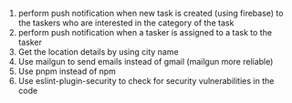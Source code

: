 1. perform push notification when new task is created (using firebase) to the taskers who are interested in the category of the task
2. perform push notification when a tasker is assigned to a task to the tasker
3. Get the location details by using city name
4. Use mailgun to send emails instead of gmail (mailgun more reliable)
5. Use pnpm instead of npm
6. Use eslint-plugin-security to check for security vulnerabilities in the code
